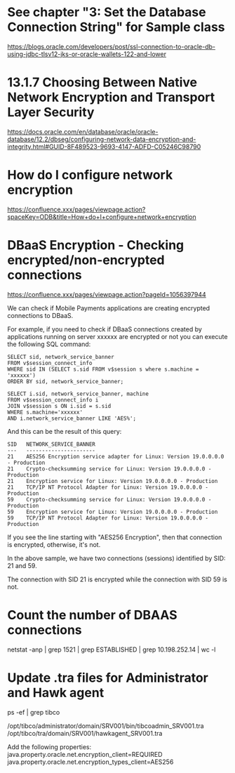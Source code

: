 # See chapter "3: Set the Database Connection String" for Sample class
https://blogs.oracle.com/developers/post/ssl-connection-to-oracle-db-using-jdbc-tlsv12-jks-or-oracle-wallets-122-and-lower

# 13.1.7 Choosing Between Native Network Encryption and Transport Layer Security
https://docs.oracle.com/en/database/oracle/oracle-database/12.2/dbseg/configuring-network-data-encryption-and-integrity.html#GUID-8F489523-9693-4147-ADFD-C05246C98790

# How do I configure network encryption
https://confluence.xxx/pages/viewpage.action?spaceKey=ODB&title=How+do+I+configure+network+encryption


# DBaaS Encryption - Checking encrypted/non-encrypted connections
https://confluence.xxx/pages/viewpage.action?pageId=1056397944

We can check if Mobile Payments applications are creating encrypted connections to DBaaS.

For example, if you need to check if DBaaS connections created by applications running on server xxxxxx are encrypted or not you can execute the following SQL command:


```roomsql
SELECT sid, network_service_banner
FROM v$session_connect_info
WHERE sid IN (SELECT s.sid FROM v$session s where s.machine = 'xxxxxx')
ORDER BY sid, network_service_banner;
```

```roomsql
SELECT i.sid, network_service_banner, machine
FROM v$session_connect_info i
JOIN v$session s ON i.sid = s.sid
WHERE s.machine='xxxxxx'
AND i.network_service_banner LIKE 'AES%';
```

And this can be the result of this query:

```
SID   NETWORK_SERVICE_BANNER
---   ----------------------
21    AES256 Encryption service adapter for Linux: Version 19.0.0.0.0 - Production
21    Crypto-checksumming service for Linux: Version 19.0.0.0.0 - Production
21    Encryption service for Linux: Version 19.0.0.0.0 - Production
21    TCP/IP NT Protocol Adapter for Linux: Version 19.0.0.0.0 - Production
59    Crypto-checksumming service for Linux: Version 19.0.0.0.0 - Production
59    Encryption service for Linux: Version 19.0.0.0.0 - Production
59    TCP/IP NT Protocol Adapter for Linux: Version 19.0.0.0.0 - Production
```

If you see the line starting with "AES256 Encryption", then that connection is encrypted, otherwise, it's not.

In the above sample, we have two connections (sessions) identified by SID: 21 and 59.

The connection with SID 21 is encrypted while the connection with SID 59 is not.


# Count the number of DBAAS connections
netstat -anp | grep 1521 | grep ESTABLISHED | grep 10.198.252.14 | wc -l


# Update .tra files for Administrator and Hawk agent
ps -ef | grep tibco

/opt/tibco/administrator/domain/SRV001/bin/tibcoadmin_SRV001.tra
/opt/tibco/tra/domain/SRV001/hawkagent_SRV001.tra

Add the following properties:
java.property.oracle.net.encryption_client=REQUIRED
java.property.oracle.net.encryption_types_client=AES256
